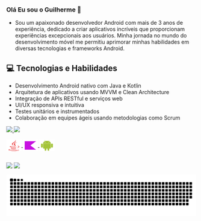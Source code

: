 ### Olá Eu sou o Guilherme 👋
- Sou um apaixonado desenvolvedor Android com mais de 3 anos de experiência, dedicado a criar aplicativos incríveis que proporcionam experiências excepcionais aos usuários. Minha jornada no mundo do desenvolvimento móvel me permitiu aprimorar minhas habilidades em diversas tecnologias e frameworks Android.

## 💻 Tecnologias e Habilidades

- Desenvolvimento Android nativo com Java e Kotlin
- Arquitetura de aplicativos usando MVVM e Clean Architecture
- Integração de APIs RESTful e serviços web
- UI/UX responsiva e intuitiva
- Testes unitários e instrumentados
- Colaboração em equipes ágeis usando metodologias como Scrum

<div>
  <a href="https://github.com/veronezzi">
  <img height="180em" src="https://github-readme-stats.vercel.app/api?username=veronezzi&show_icons=true&theme=darcula&include_all_commits=true&count_private=true"/>
  <img height="160em" src="https://github-readme-stats.vercel.app/api/top-langs/?username=veronezzi&layout=compact&langs_count=7&theme=darcula"/>
</div>
<div style="display: inline_block"><br>
    <img align="center" alt="Gui-Java" height="30" width="40" src="https://raw.githubusercontent.com/devicons/devicon/9f4f5cdb393299a81125eb5127929ea7bfe42889/icons/java/java-plain.svg">
   <img align="center" alt="Gui-Kotlin" height="30" width="40" src="https://raw.githubusercontent.com/devicons/devicon/9f4f5cdb393299a81125eb5127929ea7bfe42889/icons/kotlin/kotlin-plain.svg">
   <img align="center" alt="Gui-Android" height="30" width="40" src="https://raw.githubusercontent.com/devicons/devicon/9f4f5cdb393299a81125eb5127929ea7bfe42889/icons/android/android-plain.svg">
  </div>
  
  ##
 
<div> 
 
  <a href = "mailto:veronezzi14@gmail.com"><img src="https://img.shields.io/badge/-Gmail-%23333?style=for-the-badge&logo=gmail&logoColor=white" target="_blank"></a>
  <a href="https://www.linkedin.com/in/guilherme-nini/" target="_blank"><img src="https://img.shields.io/badge/-LinkedIn-%230077B5?style=for-the-badge&logo=linkedin&logoColor=white" target="_blank"></a> 
 
  ![Snake animation](https://github.com/veronezzi/Veronezzi/blob/output/github-contribution-grid-snake.svg)
 
</div>
